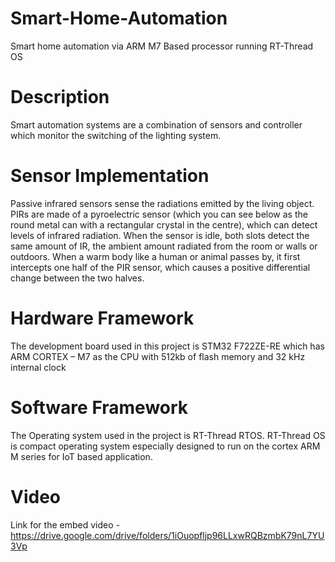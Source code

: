 # Smart-Home-Automation
Smart home automation via ARM M7 Based processor running RT-Thread OS

# Description
Smart automation systems are a combination of sensors and controller which monitor the switching of the lighting system.

# Sensor Implementation
Passive infrared sensors sense the radiations emitted by the living object.
PIRs are made of a pyroelectric sensor (which you can see below as the round metal can with a rectangular crystal in the centre), which can detect levels of infrared radiation. 
When the sensor is idle, both slots detect the same amount of IR, the ambient amount radiated from the room or walls or outdoors. When a warm body like a human or animal passes by, it first intercepts one half of the PIR sensor, which causes a positive differential change between the two halves.

# Hardware Framework
The development board used in this project is STM32 F722ZE-RE which has ARM CORTEX – M7 as the CPU with 512kb of flash memory and 32 kHz internal clock

# Software Framework
The Operating system used in the project is RT-Thread RTOS. RT-Thread OS is compact operating system especially designed to run on the cortex ARM M series for IoT based application. 

# Video
Link for the embed video - https://drive.google.com/drive/folders/1iOuopfljp96LLxwRQBzmbK79nL7YU3Vp

